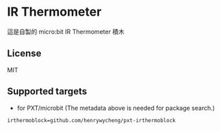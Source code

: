 # IR Thermometer

這是自製的 micro:bit IR Thermometer 積木

## License

MIT

## Supported targets

* for PXT/microbit
(The metadata above is needed for package search.)

```package
irthermoblock=github.com/henrywycheng/pxt-irthermoblock
```
